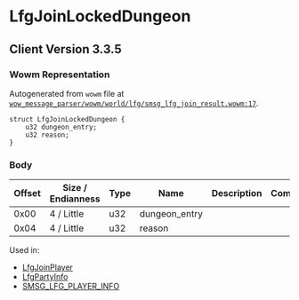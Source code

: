 # LfgJoinLockedDungeon

## Client Version 3.3.5

### Wowm Representation

Autogenerated from `wowm` file at [`wow_message_parser/wowm/world/lfg/smsg_lfg_join_result.wowm:17`](https://github.com/gtker/wow_messages/tree/main/wow_message_parser/wowm/world/lfg/smsg_lfg_join_result.wowm#L17).
```rust,ignore
struct LfgJoinLockedDungeon {
    u32 dungeon_entry;
    u32 reason;
}
```
### Body

| Offset | Size / Endianness | Type | Name | Description | Comment |
| ------ | ----------------- | ---- | ---- | ----------- | ------- |
| 0x00 | 4 / Little | u32 | dungeon_entry |  |  |
| 0x04 | 4 / Little | u32 | reason |  |  |


Used in:
* [LfgJoinPlayer](lfgjoinplayer.md)
* [LfgPartyInfo](lfgpartyinfo.md)
* [SMSG_LFG_PLAYER_INFO](smsg_lfg_player_info.md)

